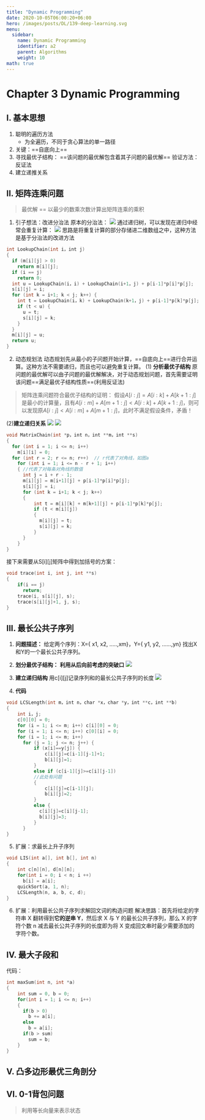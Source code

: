 ```yaml
---
title: "Dynamic Programming"
date: 2020-10-05T06:00:20+06:00
hero: /images/posts/DL/139-deep-learning.svg
menu:
  sidebar:
    name: Dynamic Programming
    identifier: a2
    parent: Algorithms
    weight: 10
math: true
---
```


# Chapter 3 Dynamic Programming
## I. 基本思想
1. 聪明的遍历方法
    - 为全遍历，不同于贪心算法的单一路径
2. 关键：==自底向上==
3. 寻找最优子结构：
==该问题的最优解包含着其子问题的最优解==
验证方法：反证法
4. 建立递推关系


## II. 矩阵连乘问题
> 最优解 == 以最少的数乘次数计算出矩阵连乘的乘积

1. 引子想法：改进分治法
原本的分治法：
![](/images/posts/algo/11.JPG)
通过递归树，可以发现在递归中经常会重复计算：
![](/images/posts/algo/12.JPG)
思路是将重复计算的部分存储进二维数组之中，这种方法是基于分治法的改进方法
```C++
int LookupChain(int i，int j)
{
  if (m[i][j] > 0) 
    return m[i][j];
  if (i == j)
    return 0;
  int u = LookupChain(i，i) + LookupChain(i+1，j) + p[i-1]*p[i]*p[j];
  s[i][j] = i;
  for (int k = i+1; k < j; k++) {
    int t = LookupChain(i，k) + LookupChain(k+1，j) + p[i-1]*p[k]*p[j];
    if (t < u) { 
      u = t; 
      s[i][j] = k;
    }
  }
  m[i][j] = u;
  return u;
}
```
2. 动态规划法
动态规划先从最小的子问题开始计算，==自底向上==进行合并运算。这种方法不需要递归，而且也可以避免重复计算。
(1) **分析最优子结构**
原问题的最优解可以由子问题的最优解解决，对于动态规划问题，首先需要证明该问题==满足最优子结构性质==(利用反证法)
> 矩阵连乘问题符合最优子结构的证明：
假设$A[i:j]=A[i:k]+A[k+1:j]$是最小的计算量，且有$A[i:m]+A[m+1:j] < A[i:k]+A[k+1:j]$，则可以发现原$A[i:j] < A[i:m]+A[m+1:j]$，此时不满足假设条件，矛盾！

(2)**建立递归关系**
![](/images/posts/algo/13.JPG)
![](/images/posts/algo/14.JPG)
```C++
void MatrixChain(int *p，int n，int **m，int **s)
{
  for (int i = 1; i <= n; i++) 
    m[i][i] = 0;
  for (int r = 2; r <= n; r++)  // r代表了对角线，如图a 
    for (int i = 1; i <= n - r + 1; i++) 
    { //代表了对每条对角线的数值
      int j = i + r - 1;
      m[i][j] = m[i+1][j] + p[i-1]*p[i]*p[j];
      s[i][j] = i;
      for (int k = i+1; k < j; k++) 
      {
          int t = m[i][k] + m[k+1][j] + p[i-1]*p[k]*p[j];
          if (t < m[i][j]) 
          { 
            m[i][j] = t;
            s[i][j] = k;
          }
      }
    }
}
```

接下来需要从S[i][j]矩阵中得到加括号的方案：

```C++
void trace(int i, int j, int **s)
{
    if(i == j)
      return;
    trace(i, s[i][j], s);
    trace(s[i][j]+1, j, s);
}
```

## III. 最长公共子序列
1. **问题描述：**
给定两个序列：X={ x1, x2, …..,xm}，Y={ y1, y2, ……,yn}
找出X和Y的一个最长公共子序列。

2. **划分最优子结构：**
**利用从后向前考虑的突破口**
![](/images/posts/algo/15.JPG)

3. **建立递归结构**
用c[i][j]记录序列和的最长公共子序列的长度
![](/images/posts/algo/16.JPG)

4. **代码**
```C++
void LCSLength(int m，int n，char *x，char *y，int **c，int **b)
{  
    int i，j;
    c[0][0] = 0;
    for (i = 1; i <= m; i++) c[i][0] = 0;
    for (i = 1; i <= n; i++) c[0][i] = 0;
    for (i = 1; i <= m; i++)
      for (j = 1; j <= n; j++) {
          if (x[i]==y[j]) { 
              c[i][j]=c[i-1][j-1]+1; 
              b[i][j]=1;
          }
          else if (c[i-1][j]>=c[i][j-1]) 
          //此处有问题
          {
              c[i][j]=c[i-1][j]; 
              b[i][j]=2;
          }
          else { 
            c[i][j]=c[i][j-1]; 
            b[i][j]=3; 
          }
      }
}
```

5. 扩展：求最长上升子序列
```C++
void LIS(int a[], int b[], int n)
{
    int c[n][n], d[n][n];
    for(int i = 0; i < n; i ++)
      b[i] = a[i];
    quickSort(a, 1, n);
    LCSLength(n, a, b, c, d);
}
```

6. 扩展：利用最长公共子序列求解回文词的构造问题
解决思路：首先将给定的字符串 X 翻转得到**它的逆串 Y**，然后求 X 与 Y 的最长公共子序列，那么 X 的字符个数 n 减去最长公共子序列的长度即为将 X 变成回文串时最少需要添加的字符个数。

## IV. 最大子段和
代码：

```C++
int maxSum(int n, int *a)
{
    int sum = 0, b = 0;
    for(int i = 1; i <= n; i++)
    {
      if(b > 0)
        b += a[i];
      else
        b = a[i];
      if(b > sum)
        sum = b;
    }
}
```

## V. 凸多边形最优三角剖分

## VI. 0-1背包问题
> 利用等长向量来表示状态


